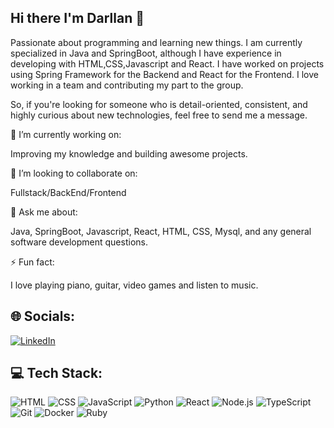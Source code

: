 ## Hi there I'm Darllan 👋

Passionate about programming and learning new things. I am currently specialized in Java and SpringBoot, although I have experience in developing with HTML,CSS,Javascript and React. I have worked on projects using Spring Framework for the Backend and React for the Frontend. I love working in a team and contributing my part to the group.

So, if you're looking for someone who is detail-oriented, consistent, and highly curious about new technologies, feel free to send me a message.


🔭 I’m currently working on:

Improving my knowledge and building awesome projects.
  

👯 I’m looking to collaborate on:

Fullstack/BackEnd/Frontend

  
 💬 Ask me about:
 
Java, SpringBoot, Javascript, React, HTML, CSS, Mysql, and any general software development questions.

  
⚡ Fun fact:

I love playing piano, guitar, video games and listen to music.



## 🌐 Socials:

[![LinkedIn](https://img.shields.io/badge/LinkedIn-1E90FF?style=flat&logo=linkedin&logoColor=white)](https://www.linkedin.com/in/darllan-almeida-695a54275/)

## 💻 Tech Stack:

![HTML](https://badgen.net/badge/HTML/E34F26?icon=html)
![CSS](https://badgen.net/badge/CSS/1572B6?icon=css3)
![JavaScript](https://badgen.net/badge/JavaScript/F7DF1E?icon=javascript)
![Python](https://badgen.net/badge/Python/3776AB?icon=python)
![React](https://badgen.net/badge/React/61DAFB?icon=react)
![Node.js](https://badgen.net/badge/Node.js/339933?icon=node.js)
![TypeScript](https://badgen.net/badge/TypeScript/3178C6?icon=typescript)
![Git](https://badgen.net/badge/Git/F05032?icon=git)
![Docker](https://badgen.net/badge/Docker/2496ED?icon=docker)
![Ruby](https://badgen.net/badge/Ruby/CC342D?icon=ruby)


